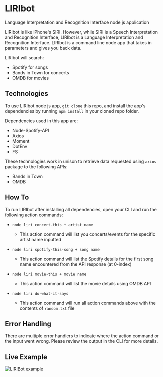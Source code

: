 # LIRIbot

Language Interpretation and Recognition Interface node js application

LIRIbot is like iPhone's SIRI. However, while SIRI is a Speech Interpretation and Recognition Interface, LIRIbot is a Language Interpretation and Recognition Interface. LIRIbot is a command line node app that takes in parameters and gives you back data.

LIRIbot will search:

- Spotify for songs
- Bands in Town for concerts
- OMDB for movies

## Technologies

To use LIRIbot node js app, `git clone` this repo, and install the app's dependencies by running `npm install` in your cloned repo folder.

Dependencies used in this app are:

- Node-Spotify-API
- Axios
- Moment
- DotEnv
- FS

These technologies work in unison to retrieve data requested using `axios` package to the following APIs:

- Bands in Town
- OMDB

## How To

To run LIRIbot after installing all dependencies, open your CLI and run the following action commands:

- `node liri concert-this + artist name`
  - This action command will list you concerts/events for the specific artist name inputted

- `node liri spotify-this-song + song name`
  - This action command will list the Spotify details for the first song name encountered from the API response (at 0-index)

- `node liri movie-this + movie name`
  - This action command will list the movie details using OMDB API

- `node liri do-what-it-says`
  - This action command will run all action commands above with the contents of `random.txt` file

## Error Handling

There are multiple error handlers to indicate where the action command or the input went wrong. Please review the output in the CLI for more details.

## Live Example

![LIRIBot example](/images/LIRIBot-gif.gif)